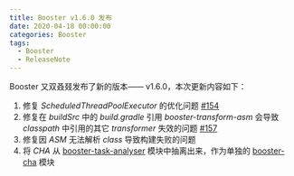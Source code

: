 ```yaml
---
title: Booster v1.6.0 发布
date: 2020-04-18 00:00:00
categories: Booster
tags:
  - Booster
  - ReleaseNote
---
```


Booster 又双叒叕发布了新的版本—— v1.6.0，本次更新内容如下：

1. 修复 *ScheduledThreadPoolExecutor* 的优化问题 [#154](https://github.com/didi/booster/issues/154)
1. 修复在 *buildSrc* 中的 *build.gradle* 引用 *booster-transform-asm* 会导致 *classpath* 中引用的其它 *transformer* 失效的问题 [#157](https://github.com/didi/booster/issues/157)
1. 修复因 *ASM* 无法解析 *class* 导致构建失败的问题
1. 将 *CHA* 从 [booster-task-analyser](https://github.com/didi/booster/tree/master/booster-task-analyser) 模块中抽离出来，作为单独的 [booster-cha](https://github.com/didi/booster/tree/master/booster-cha) 模块